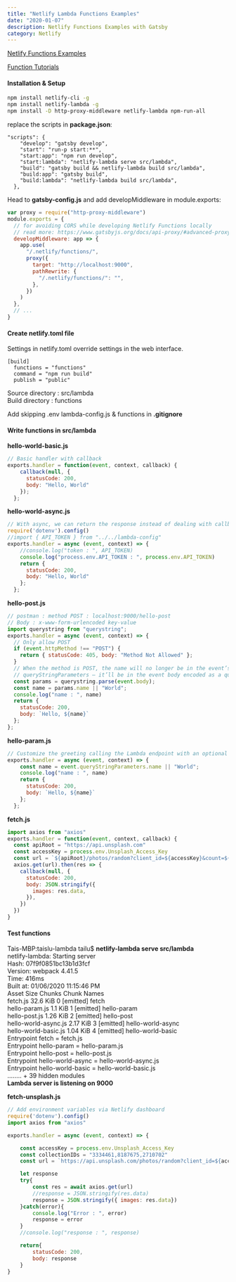 ```yaml
---
title: "Netlify Lambda Functions Examples"
date: "2020-01-07"
description: Netlify Functions Examples with Gatsby
category: Netlify
---
```


[Netlify Functions Examples](https://functions-playground.netlify.com/)

[Function Tutorials](https://functions.netlify.com/tutorials/)

#### Installation & Setup
```bash
npm install netlify-cli -g
npm install netlify-lambda -g
npm install -D http-proxy-middleware netlify-lambda npm-run-all
```

replace the scripts in **package.json**:
```
"scripts": {
    "develop": "gatsby develop",
    "start": "run-p start:**",
    "start:app": "npm run develop",
    "start:lambda": "netlify-lambda serve src/lambda",
    "build": "gatsby build && netlify-lambda build src/lambda",
    "build:app": "gatsby build",
    "build:lambda": "netlify-lambda build src/lambda",
  },
```

Head to **gatsby-config.js** and add developMiddleware in module.exports:
```js
var proxy = require("http-proxy-middleware")
module.exports = {
  // for avoiding CORS while developing Netlify Functions locally
  // read more: https://www.gatsbyjs.org/docs/api-proxy/#advanced-proxying
  developMiddleware: app => {
    app.use(
      "/.netlify/functions/",
      proxy({
        target: "http://localhost:9000",
        pathRewrite: {
          "/.netlify/functions/": "",
        },
      })
    )
  },
  // ...
}
```

#### Create netlify.toml file

Settings in netlify.toml override settings in the web interface.
```
[build]  
  functions = "functions"  
  command = "npm run build"  
  publish = "public"  
```
Source directory : src/lambda  
Build directory : functions  

Add skipping .env lambda-config.js & functions in **.gitignore** 

#### Write functions in src/lambda

**hello-world-basic.js**
```js
// Basic handler with callback
exports.handler = function(event, context, callback) {
    callback(null, {
      statusCode: 200,
      body: "Hello, World"
    });
  };
```

**hello-world-async.js**
```js
// With async, we can return the response instead of dealing with callbacks.
require('dotenv').config()
//import { API_TOKEN } from "../../lambda-config"
exports.handler = async (event, context) => {
    //console.log("token : ", API_TOKEN)
    console.log("process.env.API_TOKEN : ", process.env.API_TOKEN)
    return {
      statusCode: 200,
      body: "Hello, World"
    };
  };
```

**hello-post.js**
```js
// postman : method POST : localhost:9000/hello-post
// Body : x-www-form-urlencoded key-value
import querystring from "querystring";
exports.handler = async (event, context) => {
  // Only allow POST
  if (event.httpMethod !== "POST") {
    return { statusCode: 405, body: "Method Not Allowed" };
  }
  // When the method is POST, the name will no longer be in the event’s
  // queryStringParameters – it’ll be in the event body encoded as a query string
  const params = querystring.parse(event.body);
  const name = params.name || "World";
  console.log("name : ", name)
  return {
    statusCode: 200,
    body: `Hello, ${name}`
  };
};
```

**hello-param.js**
```js
// Customize the greeting calling the Lambda endpoint with an optional name parameter.
exports.handler = async (event, context) => {
    const name = event.queryStringParameters.name || "World";
    console.log("name : ", name)
    return {
      statusCode: 200,
      body: `Hello, ${name}`
    };
  };
```

**fetch.js**
```js
import axios from "axios"
exports.handler = function(event, context, callback) {
  const apiRoot = "https://api.unsplash.com"
  const accessKey = process.env.Unsplash_Access_Key
  const url = `${apiRoot}/photos/random?client_id=${accessKey}&count=${10}&collections='3816141,1154337,1254279'`
  axios.get(url).then(res => {
    callback(null, {
      statusCode: 200,
      body: JSON.stringify({
        images: res.data,
      }),
    })
  })
}
```

#### Test functions

Tais-MBP:taislu-lambda tailu$ **netlify-lambda serve src/lambda**  
netlify-lambda: Starting server  
Hash: 07f9f0851bc13b1d3fcf  
Version: webpack 4.41.5  
Time: 416ms  
Built at: 01/06/2020 11:15:46 PM  
               Asset      Size  Chunks             Chunk Names  
            fetch.js  32.6 KiB       0  [emitted]  fetch  
      hello-param.js   1.1 KiB       1  [emitted]  hello-param  
       hello-post.js  1.26 KiB       2  [emitted]  hello-post  
hello-world-async.js  2.17 KiB       3  [emitted]  hello-world-async  
hello-world-basic.js  1.04 KiB       4  [emitted]  hello-world-basic  
Entrypoint fetch = fetch.js  
Entrypoint hello-param = hello-param.js  
Entrypoint hello-post = hello-post.js  
Entrypoint hello-world-async = hello-world-async.js  
Entrypoint hello-world-basic = hello-world-basic.js  
........
    + 39 hidden modules  
**Lambda server is listening on 9000**  

**fetch-unsplash.js**

```js
// Add environment variables via Netlify dashboard
require('dotenv').config()
import axios from "axios"

exports.handler = async (event, context) => {

    const accessKey = process.env.Unsplash_Access_Key
    const collectionIDs = "3334461,8187675,2710702"
    const url = `https://api.unsplash.com/photos/random?client_id=${accessKey}&count=${10}&collections=${collectionIDs}`

    let response
    try{
        const res = await axios.get(url)
        //response = JSON.stringify(res.data)
        response = JSON.stringify({ images: res.data})
    }catch(error){
        console.log("Error : ", error)
        response = error
    }
    //console.log("response : ", response)

    return{
        statusCode: 200,
        body: response
    }
}
```
